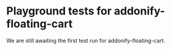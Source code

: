 # Playground tests for addonify-floating-cart
We are still awaiting the first test run for addonify-floating-cart.
